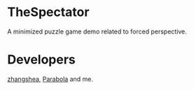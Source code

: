 # TheSpectator
A minimized puzzle game demo related to forced perspective.

# Developers
[zhangshea](https://github.com/zhangshea), [Parabola](https://github.com/quietshu) and me.


